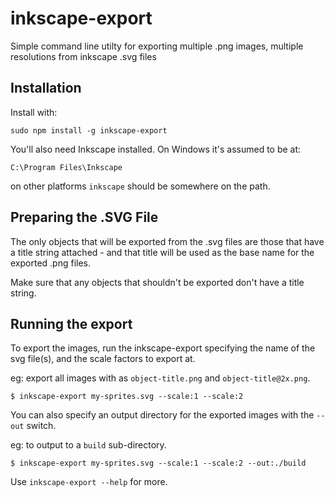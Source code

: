 # inkscape-export

Simple command line utilty for exporting multiple .png images, multiple resolutions from inkscape .svg files

## Installation

Install with:

```
sudo npm install -g inkscape-export
```

You'll also need Inkscape installed.  On Windows it's assumed to be at:

~~~
C:\Program Files\Inkscape
~~~

on other platforms `inkscape` should be somewhere on the path.


## Preparing the .SVG File

The only objects that will be exported from the .svg files are those that have a title
string attached - and that title will be used as the base name for the exported .png files.

Make sure that any objects that shouldn't be exported don't have a title string.

## Running the export

To export the images, run the inkscape-export specifying the name of the svg file(s), and the scale factors to export at.  

eg: export all images with as `object-title.png` and `object-title@2x.png`.

~~~
$ inkscape-export my-sprites.svg --scale:1 --scale:2
~~~

You can also specify an output directory for the exported images with the `--out` switch.

eg: to output to a `build` sub-directory.

~~~
$ inkscape-export my-sprites.svg --scale:1 --scale:2 --out:./build
~~~

Use `inkscape-export --help` for more.
